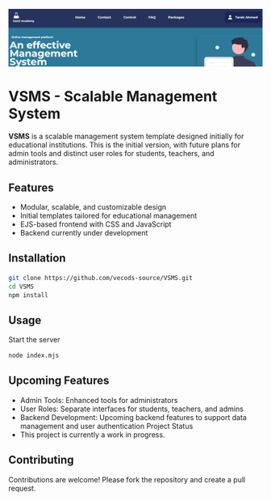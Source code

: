![VSMS Banner](/website%20images/panner.png)

# VSMS - Scalable Management System

**VSMS** is a scalable management system template designed initially for educational institutions. This is the initial version, with future plans for admin tools and distinct user roles for students, teachers, and administrators.

## Features
- Modular, scalable, and customizable design
- Initial templates tailored for educational management
- EJS-based frontend with CSS and JavaScript
- Backend currently under development

## Installation

```bash
git clone https://github.com/vecods-source/VSMS.git
cd VSMS
npm install
```

## Usage
Start the server
```bash
node index.mjs
```

## Upcoming Features
- Admin Tools: Enhanced tools for administrators
- User Roles: Separate interfaces for students, teachers, and admins
- Backend Development: Upcoming backend features to support data management and user authentication
Project Status
- This project is currently a work in progress.

## Contributing
Contributions are welcome! Please fork the repository and create a pull request.